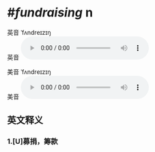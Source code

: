 # ***\#fundraising*** n
英音 ˈfʌndreɪzɪŋ  
英音
<audio src="./media/fundraising1_AAC.aac" controls="controls"></audio>

美音 ˈfʌndreɪzɪŋ  
美音
<audio src="./media/fundraising2_AAC.aac" controls="controls"></audio>



  

英文释义
---
### 1.**[U]募捐，筹款**  


